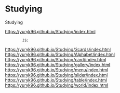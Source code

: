 # Studying
Studying
		
https://yuryk96.github.io/Studying/index.html
			
			
			JS:		
https://yuryk96.github.io/Studying/3cards/index.html
https://yuryk96.github.io/Studying/Alphabet/index.html
https://yuryk96.github.io/Studying/card/index.html
https://yuryk96.github.io/Studying/gallery/index.html
https://yuryk96.github.io/Studying/menu/index.html
https://yuryk96.github.io/Studying/slider/index.html
https://yuryk96.github.io/Studying/table/index.html
https://yuryk96.github.io/Studying/world/index.html	
